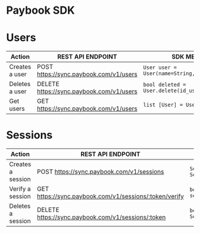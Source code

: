 

# Paybook SDK


# Users

| Action         | REST API ENDPOINT                                 | SDK METHOD                                 |
| -------------- | ---------------------------------------- | ------------------------------------ |
| Creates a user | POST https://sync.paybook.com/v1/users   | ```User user = User(name=String,id_user=String)```          |
| Deletes a user | DELETE https://sync.paybook.com/v1/users | ```bool deleted = User.delete(id_user=None)```                  |
| Get users      | GET https://sync.paybook.com/v1/users    | ```list [User] = User.get()```|


# Sessions

| Action         | REST API ENDPOINT                                 | SDK METHOD                                  |
| -------------- | ---------------------------------------- | ------------------------------------ |
| Creates a session | POST https://sync.paybook.com/v1/sessions   | ```Session session = Session(user=String)```          |
| Verify a session | GET https://sync.paybook.com/v1/sessions/:token/verify | ```bool verified = session.verify()```                  |
| Deletes a session     | DELETE https://sync.paybook.com/v1/sessions/:token    | ```bool deleted = Session.delete(token)```|



